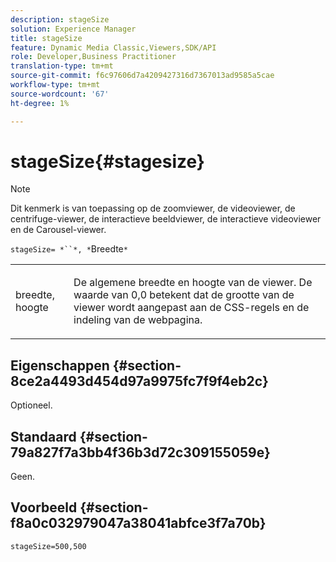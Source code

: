 ```yaml
---
description: stageSize
solution: Experience Manager
title: stageSize
feature: Dynamic Media Classic,Viewers,SDK/API
role: Developer,Business Practitioner
translation-type: tm+mt
source-git-commit: f6c97606d7a4209427316d7367013ad9585a5cae
workflow-type: tm+mt
source-wordcount: '67'
ht-degree: 1%

---
```



# stageSize{#stagesize}

>[!NOTE]
>
>Dit kenmerk is van toepassing op de zoomviewer, de videoviewer, de centrifuge-viewer, de interactieve beeldviewer, de interactieve videoviewer en de Carousel-viewer.

`stageSize= *``*, *`Breedte`*`

<table id="table_0070E5402099428DBEA2A900CADB2BAA"> 
 <tbody> 
  <tr> 
   <td colname="col1"> <p><span class="codeph"> <span class="varname"> breedte</span>,<span class="varname"> hoogte</span></span> </p> </td> 
   <td colname="col2"> <p> De algemene breedte en hoogte van de viewer. De waarde van <span class="codeph"> 0,0</span> betekent dat de grootte van de viewer wordt aangepast aan de CSS-regels en de indeling van de webpagina. </p> </td> 
  </tr> 
 </tbody> 
</table>

## Eigenschappen {#section-8ce2a4493d454d97a9975fc7f9f4eb2c}

Optioneel.

## Standaard {#section-79a827f7a3bb4f36b3d72c309155059e}

Geen.

## Voorbeeld {#section-f8a0c032979047a38041abfce3f7a70b}

`stageSize=500,500`
